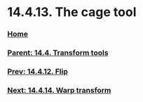 # 14.4.13. The cage tool

### [Home](./00-home.md)
### [Parent: 14.4. Transform tools](./14-04-00-transform-tools.md)
### [Prev: 14.4.12. Flip](./14-04-12-00-flip.md)
### [Next: 14.4.14. Warp transform](./14-04-14-00-warp-transform.md)
